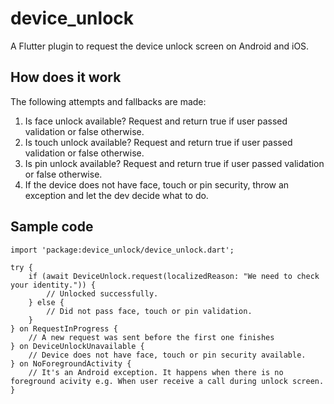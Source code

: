 # device_unlock

A Flutter plugin to request the device unlock screen on Android and iOS.

## How does it work

The following attempts and fallbacks are made:

1. Is face unlock available? Request and return true if user passed validation or false otherwise.
2. Is touch unlock available? Request and return true if user passed validation or false otherwise.
3. Is pin unlock available? Request and return true if user passed validation or false otherwise.
4. If the device does not have face, touch or pin security, throw an exception and let the dev decide what to do.

## Sample code

```
import 'package:device_unlock/device_unlock.dart';

try {
    if (await DeviceUnlock.request(localizedReason: "We need to check your identity.")) {
        // Unlocked successfully.
    } else {
        // Did not pass face, touch or pin validation.
    }
} on RequestInProgress {
    // A new request was sent before the first one finishes
} on DeviceUnlockUnavailable {
    // Device does not have face, touch or pin security available.
} on NoForegroundActivity {
    // It's an Android exception. It happens when there is no foreground acivity e.g. When user receive a call during unlock screen.
}
```
